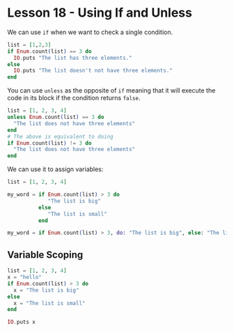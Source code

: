 # Lesson 18 - Using If and Unless

We can use `if` when we want to check a single condition.

```elixir
list = [1,2,3]
if Enum.count(list) == 3 do
  IO.puts "The list has three elements."
else
  IO.puts "The list doesn't not have three elements."
end
```
You can use `unless` as the opposite of `if` meaning that it will execute the code in its block if the condition returns `false`.

```elixir
list = [1, 2, 3, 4]
unless Enum.count(list) == 3 do
  "The list does not have three elements"
end
# The above is equivalent to doing
if Enum.count(list) != 3 do
  "The list does not have three elements"
end
```

We can use it to assign variables:

```elixir
list = [1, 2, 3, 4]

my_word = if Enum.count(list) > 3 do
             "The list is big"
          else
             "The list is small"
          end

my_word = if Enum.count(list) > 3, do: "The list is big", else: "The list is small"
```

## Variable Scoping

```elixir
list = [1, 2, 3, 4]
x = "hello"
if Enum.count(list) > 3 do
  x = "The list is big"
else
  x = "The list is small"
end

IO.puts x
```
